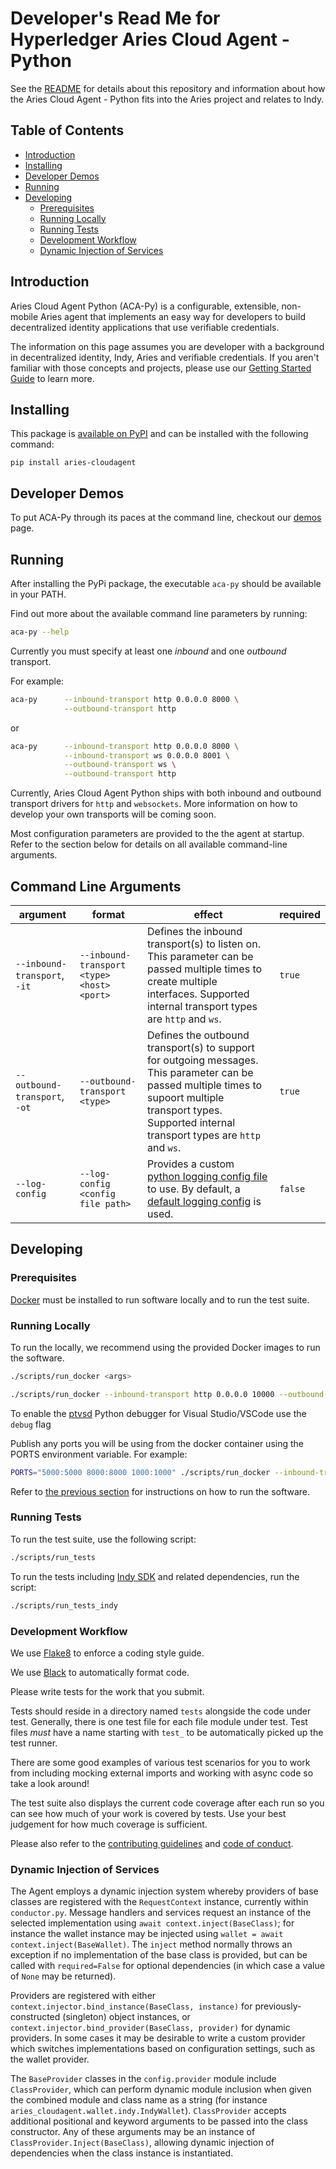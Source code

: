 # Developer's Read Me for Hyperledger Aries Cloud Agent - Python <!-- omit in toc -->

See the [README](README.md) for details about this repository and information about how the Aries Cloud Agent - Python fits into the Aries project and relates to Indy.

## Table of Contents <!-- omit in toc -->

- [Introduction](#Introduction)
- [Installing](#Installing)
- [Developer Demos](#Developer-Demos)
- [Running](#Running)
- [Developing](#Developing)
  - [Prerequisites](#Prerequisites)
  - [Running Locally](#Running-Locally)
  - [Running Tests](#Running-Tests)
  - [Development Workflow](#Development-Workflow)
  - [Dynamic Injection of Services](#Dynamic-Injection-of-Services)

## Introduction

Aries Cloud Agent Python (ACA-Py) is a configurable, extensible, non-mobile Aries agent that implements an easy way for developers to build decentralized identity applications that use verifiable credentials.

The information on this page assumes you are developer with a background in decentralized identity, Indy, Aries and verifiable credentials. If you aren't familiar with those concepts and projects, please use our [Getting Started Guide](docs/GettingStartedAriesDev/README.md) to learn more.

## Installing

This package is [available on PyPI](https://pypi.org/project/aries-cloudagent/) and can be installed with the following command:

```
pip install aries-cloudagent
```

## Developer Demos

To put ACA-Py through its paces at the command line, checkout our [demos](docs/GettingStartedAriesDev/AriesDeveloperDemos.md) page.

## Running

After installing the PyPi package, the executable `aca-py` should be available in your PATH.

Find out more about the available command line parameters by running:

```bash
aca-py --help
```

Currently you must specify at least one _inbound_ and one _outbound_ transport.

For example:

```bash
aca-py      --inbound-transport http 0.0.0.0 8000 \
            --outbound-transport http
```

or

```bash
aca-py      --inbound-transport http 0.0.0.0 8000 \
            --inbound-transport ws 0.0.0.0 8001 \
            --outbound-transport ws \
            --outbound-transport http
```

Currently, Aries Cloud Agent Python ships with both inbound and outbound transport drivers for `http` and `websockets`. More information on how to develop your own transports will be coming soon.

Most configuration parameters are provided to the the agent at startup. Refer to the section below for details on all available command-line arguments.

## Command Line Arguments

| **argument**                  | **format**                                 | **effect**                                                                                                                                                                                                                 | **required** |
| ----------------------------- | ------------------------------------------ | -------------------------------------------------------------------------------------------------------------------------------------------------------------------------------------------------------------------------- | ------------ |
| `--inbound-transport`, `-it`  | `--inbound-transport <type> <host> <port>` | Defines the inbound transport(s) to listen on. This parameter can be passed multiple times to create multiple interfaces. Supported internal transport types are `http` and `ws`.                                          | `true`       |
| `--outbound-transport`, `-ot` | `--outbound-transport <type>`              | Defines the outbound transport(s) to support for outgoing messages. This parameter can be passed multiple times to supoort multiple transport types. Supported internal transport types are `http` and `ws`.               | `true`       |
| `--log-config`                | `--log-config <config file path>`          | Provides a custom [python logging config file](https://docs.python.org/3/library/logging.config.html#logging-config-fileformat) to use. By default, a [default logging config](config/default_logging_config.ini) is used. | `false`      |

## Developing

### Prerequisites

[Docker](https://www.docker.com) must be installed to run software locally and to run the test suite.

### Running Locally

To run the locally, we recommend using the provided Docker images to run the software.

```bash
./scripts/run_docker <args>
```

```bash
./scripts/run_docker --inbound-transport http 0.0.0.0 10000 --outbound-transport http --debug --log-level DEBUG
```

To enable the [ptvsd](https://github.com/Microsoft/ptvsd) Python debugger for Visual Studio/VSCode use the `debug` flag

Publish any ports you will be using from the docker container using the PORTS environment variable. For example:

```bash
PORTS="5000:5000 8000:8000 1000:1000" ./scripts/run_docker --inbound-transport http 0.0.0.0 10000 --outbound-transport http --debug --log-level DEBUG
```

Refer to [the previous section](#Running) for instructions on how to run the software.

### Running Tests

To run the test suite, use the following script:

```bash
./scripts/run_tests
```

To run the tests including [Indy SDK](https://github.com/hyperledger/indy-sdk) and related dependencies, run the script:

```bash
./scripts/run_tests_indy
```

### Development Workflow

We use [Flake8](http://flake8.pycqa.org/en/latest/) to enforce a coding style guide.

We use [Black](https://black.readthedocs.io/en/stable/) to automatically format code.

Please write tests for the work that you submit.

Tests should reside in a directory named `tests` alongside the code under test. Generally, there is one test file for each file module under test. Test files _must_ have a name starting with `test_` to be automatically picked up the test runner.

There are some good examples of various test scenarios for you to work from including mocking external imports and working with async code so take a look around!

The test suite also displays the current code coverage after each run so you can see how much of your work is covered by tests. Use your best judgement for how much coverage is sufficient.

Please also refer to the [contributing guidelines](/CONTRIBUTING.md) and [code of conduct](/CODE_OF_CONDUCT.md).

### Dynamic Injection of Services

The Agent employs a dynamic injection system whereby providers of base classes are registered with the `RequestContext` instance, currently within `conductor.py`. Message handlers and services request an instance of the selected implementation using `await context.inject(BaseClass)`; for instance the wallet instance may be injected using `wallet = await context.inject(BaseWallet)`. The `inject` method normally throws an exception if no implementation of the base class is provided, but can be called with `required=False` for optional dependencies (in which case a value of `None` may be returned).

Providers are registered with either `context.injector.bind_instance(BaseClass, instance)` for previously-constructed (singleton) object instances, or `context.injector.bind_provider(BaseClass, provider)` for dynamic providers. In some cases it may be desirable to write a custom provider which switches implementations based on configuration settings, such as the wallet provider.

The `BaseProvider` classes in the `config.provider` module include `ClassProvider`, which can perform dynamic module inclusion when given the combined module and class name as a string (for instance `aries_cloudagent.wallet.indy.IndyWallet`). `ClassProvider` accepts additional positional and keyword arguments to be passed into the class constructor. Any of these arguments may be an instance of `ClassProvider.Inject(BaseClass)`, allowing dynamic injection of dependencies when the class instance is instantiated.
